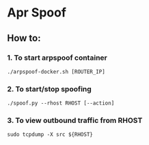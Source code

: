 # Apr Spoof

## How to:
### 1. To start arpspoof container
```
./arpspoof-docker.sh [ROUTER_IP]
```

### 2. To start/stop spoofing
```
./spoof.py --rhost RHOST [--action]
```

### 3. To view outbound traffic from RHOST
```
sudo tcpdump -X src ${RHOST}
```
